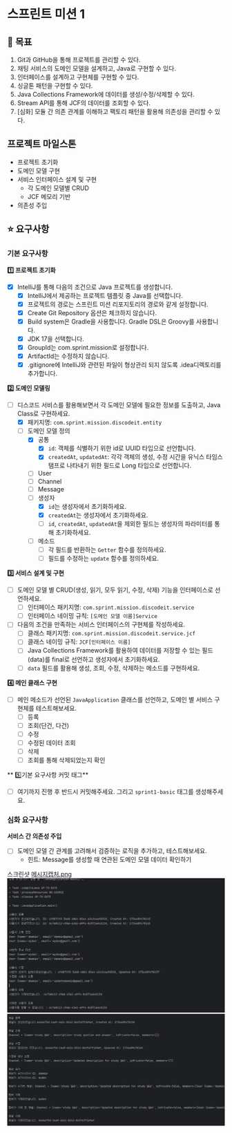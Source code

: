 # 스프린트 미션 1

## 🚀 목표

1. Git과 GitHub을 통해 프로젝트를 관리할 수 있다.
2. 채팅 서비스의 도메인 모델을 설계하고, Java로 구현할 수 있다.
3. 인터페이스를 설계하고 구현체를 구현할 수 있다.
4. 싱글톤 패턴을 구현할 수 있다.
5. Java Collections Framework에 데이터를 생성/수정/삭제할 수 있다.
6. Stream API를 통해 JCF의 데이터를 조회할 수 있다.
7. [심화] 모듈 간 의존 관계를 이해하고 팩토리 패턴을 활용해 의존성을 관리할 수 있다.

## 프로젝트 마일스톤

- 프로젝트 초기화
- 도메인 모델 구현
- 서비스 인터페이스 설계 및 구현
    - 각 도메인 모델별 CRUD
    - JCF 메모리 기반
- 의존성 주입

## ⭐ 요구사항

### 기본 요구사항

**1️⃣ 프로젝트 초기화**

- [x] IntelliJ를 통해 다음의 조건으로 Java 프로젝트를 생성합니다.
    - [x]  IntelliJ에서 제공하는 프로젝트 템플릿 중 Java를 선택합니다.
    - [x]  프로젝트의 경로는 스프린트 미션 리포지토리의 경로와 같게 설정합니다.
    - [x]  Create Git Repository 옵션은 체크하지 않습니다.
    - [x]  Build system은 Gradle을 사용합니다. Gradle DSL은 Groovy를 사용합니다.
    - [x]  JDK 17을 선택합니다.
    - [x]  GroupId는 com.sprint.mission로 설정합니다.
    - [x]  ArtifactId는 수정하지 않습니다.
    - [x]  .gitignore에 IntelliJ와 관련된 파일이 형상관리 되지 않도록 .idea디렉토리를 추가합니다.

**2️⃣ 도메인 모델링**

- [ ] 디스코드 서비스를 활용해보면서 각 도메인 모델에 필요한 정보를 도출하고, Java Class로 구현하세요.
    - [x] 패키지명: `com.sprint.mission.discodeit.entity`
    - [ ] 도메인 모델 정의
        - [x] 공통
            - [x] `id`: 객체를 식별하기 위한 id로 UUID 타입으로 선언합니다.
            - [x] `createdAt`, `updatedAt`: 각각 객체의 생성, 수정 시간을 유닉스 타임스탬프로 나타내기 위한 필드로 Long 타입으로 선언합니다.
        -[ ] User
        - [ ] Channel
        - [ ] Message
        -[ ] 생성자
            - [x] `id`는 생성자에서 초기화하세요.
            - [x] `createdAt`는 생성자에서 초기화하세요.
            - [ ] `id`, `createdAt`, `updatedAt`을 제외한 필드는 생성자의 파라미터를 통해 초기화하세요.
        - [ ] 메소드
            - [ ] 각 필드를 반환하는 `Getter` 함수를 정의하세요.
            - [ ] 필드를 수정하는 `update` 함수를 정의하세요.

**3️⃣ 서비스 설계 및 구현**

- [ ] 도메인 모델 별 CRUD(생성, 읽기, 모두 읽기, 수정, 삭제) 기능을 인터페이스로 선언하세요.
    - [ ] 인터페이스 패키지명: `com.sprint.mission.discodeit.service`
    - [ ] 인터페이스 네이밍 규칙: `[도메인 모델 이름]Service`
- [ ] 다음의 조건을 만족하는 서비스 인터페이스의 구현체를 작성하세요.
    - [ ] 클래스 패키지명: `com.sprint.mission.discodeit.service.jcf`
    - [ ] 클래스 네이밍 규칙: `JCF[인터페이스 이름]`
    - [ ] Java Collections Framework를 활용하여 데이터를 저장할 수 있는 필드(data)를 final로 선언하고 생성자에서 초기화하세요.
    - [ ] `data` 필드를 활용해 생성, 조회, 수정, 삭제하는 메소드를 구현하세요.

**4️⃣ 메인 클래스 구현**

- [ ] 메인 메소드가 선언된 `JavaApplication` 클래스를 선언하고, 도메인 별 서비스 구현체를 테스트해보세요.
    - [ ] 등록
    - [ ] 조회(단건, 다건)
    - [ ] 수정
    - [ ] 수정된 데이터 조회
    - [ ] 삭제
    - [ ] 조회를 통해 삭제되었는지 확인

** 5️⃣기본 요구사항 커밋 태그**

- [ ] 여기까지 진행 후 반드시 커밋해주세요. 그리고 `sprint1-basic` 태그를 생성해주세요.

### 심화 요구사항

**서비스 간 의존성 주입**

- [ ] 도메인 모델 간 관계를 고려해서 검증하는 로직을 추가하고, 테스트해보세요.
    - 힌트: Message를 생성할 때 연관된 도메인 모델 데이터 확인하기

스크린샷
[메시지캡처.png](data/%EB%A9%94%EC%8B%9C%EC%A7%80%EC%BA%A1%EC%B2%98.png)
![진짜사용자.png](data/%EC%A7%84%EC%A7%9C%EC%82%AC%EC%9A%A9%EC%9E%90.png)
![채널캡처.png](data/%EC%B1%84%EB%84%90%EC%BA%A1%EC%B2%98.png)